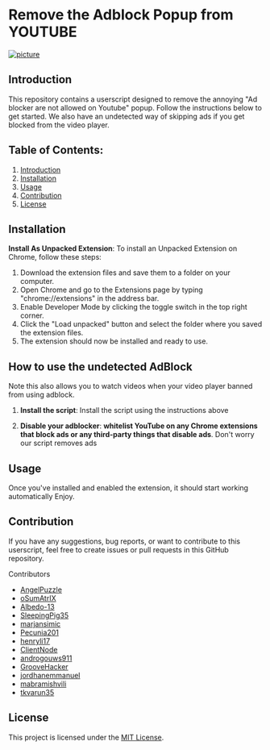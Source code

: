 # Remove the Adblock Popup from YOUTUBE
[![picture](https://github.com/TheRealJoelmatic/RemoveAdblockThing/blob/main/Thumnail.jpg?raw=true)](https://www.youtube.com/watch?v=jvSf10lgxs4&ab_channel=Joelmatic)
## Introduction

This repository contains a userscript designed to remove the annoying "Ad blocker are not allowed on Youtube" popup. Follow the instructions below to get started.
We also have an undetected way of skipping ads if you get blocked from the video player.

## Table of Contents:

1. [Introduction](#introduction)
2. [Installation](#installation)
3. [Usage](#usage)
4. [Contribution](#contribution)
5. [License](#license)

## Installation

**Install As Unpacked Extension**:
To install an Unpacked Extension on Chrome, follow these steps:

1. Download the extension files and save them to a folder on your computer.
2. Open Chrome and go to the Extensions page by typing "chrome://extensions" in the address bar.
3. Enable Developer Mode by clicking the toggle switch in the top right corner.
4. Click the "Load unpacked" button and select the folder where you saved the extension files.
5. The extension should now be installed and ready to use.

## How to use the undetected AdBlock

Note this also allows you to watch videos when your video player banned from using adblock.

1. **Install the script**:
   Install the script using the instructions above

2. **Disable your adblocker**:
   **whitelist YouTube on any Chrome extensions that block ads or any third-party things that disable ads**. Don't worry our script removes ads


## Usage

Once you've installed and enabled the extension, it should start working automatically Enjoy.

## Contribution

If you have any suggestions, bug reports, or want to contribute to this userscript, feel free to create issues or pull requests in this GitHub repository.

Contributors
- [AngelPuzzle](https://github.com/angelapuzzle)
- [oSumAtrIX](https://github.com/oSumAtrIX)
- [Albedo-13](https://github.com/Albedo-13)
- [SleepingPig35](https://github.com/SleepingPig35)
- [marjansimic](https://github.com/marjansimic)
- [Pecunia201](https://github.com/Pecunia201)
- [henryli17](https://github.com/henryli17)
- [ClientNode](https://github.com/ClientNode)
- [androgouws911](https://github.com/androgouws911)
- [GrooveHacker](https://github.com/GrooveHacker)
- [jordhanemmanuel](https://github.com/jordhanemmanuel)
- [mabramishvili](https://github.com/mabramishvili)
- [tkvarun35](https://github.com/tkvarun35)

## License

This project is licensed under the [MIT License](LICENSE).
